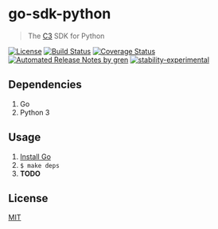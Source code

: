 # go-sdk-python

> The [C3](https://github.com/c3systems/c3-go) SDK for Python

[![License](http://img.shields.io/badge/license-GNU%20AGPL%203.0-blue.svg)](https://raw.githubusercontent.com/c3systems/c3-sdk-python/master/LICENSE) [![Build Status](https://travis-ci.org/c3systems/c3-sdk-python.svg?branch=master)](https://travis-ci.org/c3systems/c3-sdk-python) [![Coverage Status](https://coveralls.io/repos/github/c3systems/c3-sdk-python/badge.svg?branch=master)](https://coveralls.io/github/c3systems/c3-sdk-python?branch=master) [![Automated Release Notes by gren](https://img.shields.io/badge/%F0%9F%A4%96-release%20notes-00B2EE.svg)](https://github-tools.github.io/github-release-notes/) [![stability-experimental](https://img.shields.io/badge/stability-experimental-orange.svg)](https://github.com/emersion/stability-badges#experimental)

## Dependencies
1. Go
2. Python 3

## Usage
1. [Install Go](https://golang.org/doc/install)
2. `$ make deps`
3. **TODO**

## License

[MIT](LICENSE)

